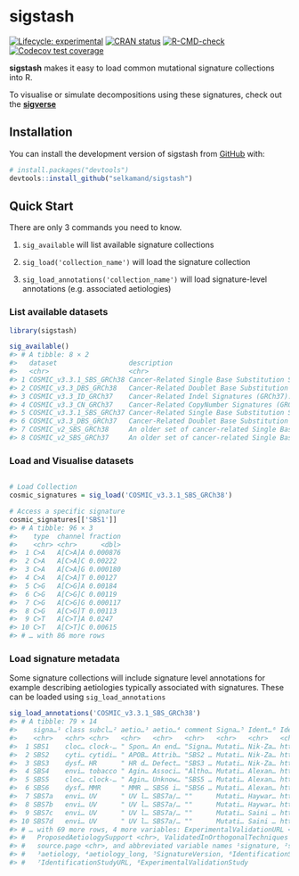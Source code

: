 
<!-- README.md is generated from README.Rmd. Please edit that file -->

# sigstash

<!-- badges: start -->

[![Lifecycle:
experimental](https://img.shields.io/badge/lifecycle-experimental-orange.svg)](https://lifecycle.r-lib.org/articles/stages.html#experimental)
[![CRAN
status](https://www.r-pkg.org/badges/version/sigstash)](https://CRAN.R-project.org/package=sigstash)
[![R-CMD-check](https://github.com/selkamand/sigstash/actions/workflows/R-CMD-check.yaml/badge.svg)](https://github.com/selkamand/sigstash/actions/workflows/R-CMD-check.yaml)
[![Codecov test
coverage](https://codecov.io/gh/selkamand/sigstash/branch/main/graph/badge.svg)](https://app.codecov.io/gh/selkamand/sigstash?branch=main)
<!-- badges: end -->

**sigstash** makes it easy to load common mutational signature
collections into R.

To visualise or simulate decompositions using these signatures, check
out the [**sigverse**](https://github.com/selkamand/sigverse)

## Installation

You can install the development version of sigstash from
[GitHub](https://github.com/) with:

``` r
# install.packages("devtools")
devtools::install_github("selkamand/sigstash")
```

## Quick Start

There are only 3 commands you need to know.

1.  `sig_available` will list available signature collections

2.  `sig_load('collection_name')` will load the signature collection

3.  `sig_load_annotations('collection_name')` will load signature-level
    annotations (e.g. associated aetiologies)

### List available datasets

``` r
library(sigstash)

sig_available()
#> # A tibble: 8 × 2
#>   dataset                  description                                          
#>   <chr>                    <chr>                                                
#> 1 COSMIC_v3.3.1_SBS_GRCh38 Cancer-Related Single Base Substitution Signatures (…
#> 2 COSMIC_v3.3_DBS_GRCh38   Cancer-Related Doublet Base Substitution Signatures …
#> 3 COSMIC_v3.3_ID_GRCh37    Cancer-Related Indel Signatures (GRCh37). 83 channel…
#> 4 COSMIC_v3.3_CN_GRCh37    Cancer-Related CopyNumber Signatures (GRCh37). 48 ch…
#> 5 COSMIC_v3.3.1_SBS_GRCh37 Cancer-Related Single Base Substitution Signatures (…
#> 6 COSMIC_v3.3_DBS_GRCh37   Cancer-Related Doublet Base Substitution Signatures …
#> 7 COSMIC_v2_SBS_GRCh38     An older set of cancer-related Single Base Substitut…
#> 8 COSMIC_v2_SBS_GRCh37     An older set of cancer-related Single Base Substitut…
```

### Load and Visualise datasets

``` r

# Load Collection
cosmic_signatures = sig_load('COSMIC_v3.3.1_SBS_GRCh38')

# Access a specific signature
cosmic_signatures[['SBS1']]
#> # A tibble: 96 × 3
#>    type  channel fraction
#>    <chr> <chr>      <dbl>
#>  1 C>A   A[C>A]A 0.000876
#>  2 C>A   A[C>A]C 0.00222 
#>  3 C>A   A[C>A]G 0.000180
#>  4 C>A   A[C>A]T 0.00127 
#>  5 C>G   A[C>G]A 0.00184 
#>  6 C>G   A[C>G]C 0.00119 
#>  7 C>G   A[C>G]G 0.000117
#>  8 C>G   A[C>G]T 0.00113 
#>  9 C>T   A[C>T]A 0.0247  
#> 10 C>T   A[C>T]C 0.00615 
#> # … with 86 more rows
```

### Load signature metadata

Some signature collections will include signature level annotations for
example describing aetiologies typically associated with signatures.
These can be loaded using `sig_load_annotations`

``` r
sig_load_annotations('COSMIC_v3.3.1_SBS_GRCh38')
#> # A tibble: 79 × 14
#>    signa…¹ class subcl…² aetio…³ aetio…⁴ comment Signa…⁵ Ident…⁶ Ident…⁷ Exper…⁸
#>    <chr>   <chr> <chr>   <chr>   <chr>   <chr>   <chr>   <chr>   <chr>   <chr>  
#>  1 SBS1    cloc… clock-… " Spon… An end… "Signa… Mutati… Nik-Za… https:… ""     
#>  2 SBS2    cyti… cytidi… " APOB… Attrib… "SBS2 … Mutati… Nik-Za… https:… "Chan …
#>  3 SBS3    dysf… HR      " HR d… Defect… "SBS3 … Mutati… Nik-Za… https:… "Zámbo…
#>  4 SBS4    envi… tobacco " Agin… Associ… "Altho… Mutati… Alexan… https:… "Nik-Z…
#>  5 SBS5    cloc… clock-… " Agin… Unknow… "SBS5 … Mutati… Alexan… https:… ""     
#>  6 SBS6    dysf… MMR     " MMR … SBS6 i… "SBS6 … Mutati… Alexan… https:… "Meier…
#>  7 SBS7a   envi… UV      " UV l… SBS7a/… ""      Mutati… Haywar… https:… "Nik-Z…
#>  8 SBS7b   envi… UV      " UV l… SBS7a/… ""      Mutati… Haywar… https:… "Nik-Z…
#>  9 SBS7c   envi… UV      " UV l… SBS7a/… ""      Mutati… Saini … https:… ""     
#> 10 SBS7d   envi… UV      " UV l… SBS7a/… ""      Mutati… Saini … https:… ""     
#> # … with 69 more rows, 4 more variables: ExperimentalValidationURL <chr>,
#> #   ProposedAetiologySupport <chr>, ValidatedInOrthogonalTechniques <chr>,
#> #   source.page <chr>, and abbreviated variable names ¹​signature, ²​subclass,
#> #   ³​aetiology, ⁴​aetiology_long, ⁵​SignatureVersion, ⁶​IdentificationStudy,
#> #   ⁷​IdentificationStudyURL, ⁸​ExperimentalValidationStudy
```
